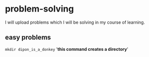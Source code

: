 # problem-solving
I will upload problems which I will be solving in my course of learning.

## easy problems
`mkdir dipon_is_a_donkey`
'**this command creates a directory**'
